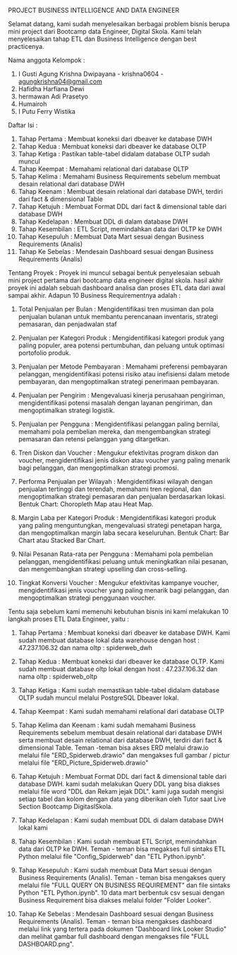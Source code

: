 PROJECT BUSINESS INTELLIGENCE AND DATA ENGINEER

Selamat datang, kami sudah menyelesaikan berbagai problem bisnis berupa mini project dari Bootcamp data Engineer, Digital Skola. Kami telah menyelesaikan tahap ETL dan Business Intelligence dengan best practicenya.

Nama anggota Kelompok : 
1. I Gusti Agung Krishna Dwipayana - krishna0604 - agungkrishna04@gmail.com
2. Hafidha Harfiana Dewi
3. hermawan Adi Prasetyo
4. Humairoh
5. I Putu Ferry Wistika

Daftar Isi : 
1. Tahap Pertama : Membuat koneksi dari dbeaver ke database DWH
2. Tahap Kedua : Membuat koneksi dari dbeaver ke database OLTP
3. Tahap Ketiga : Pastikan table-tabel didalam database OLTP sudah muncul
4. Tahap Keempat : Memahami relational dari database OLTP
5. Tahap Kelima : Memahami Business Requirements sebelum membuat desain relational dari database DWH
6. Tahap Keenam : Membuat desain relational dari database DWH, terdiri dari fact & dimensional Table
7. Tahap Ketujuh : Membuat Format DDL dari fact & dimensional table dari database DWH
8. Tahap Kedelapan : Membuat DDL di dalam database DWH
9. Tahap Kesembilan : ETL Script, memindahkan data dari OLTP ke DWH
10. Tahap Kesepuluh : Membuat Data Mart sesuai dengan Business Requirements (Analis)
11. Tahap Ke Sebelas : Mendesain Dashboard sesuai dengan Business Requirements (Analis)

Tentang Proyek : 
Proyek ini muncul sebagai bentuk penyelesaian sebuah mini project pertama dari bootcamp data engineer digital skola. hasil akhir proyek ini adalah sebuah dashboard analisa dan proses ETL data dari awal sampai akhir. Adapun 10 Business Requirementnya adalah : 

1. Total Penjualan per Bulan : Mengidentifikasi tren musiman dan pola penjualan bulanan untuk membantu perencanaan inventaris, strategi pemasaran, dan penjadwalan staf

   
2. Penjualan per Kategori Produk : Mengidentifikasi kategori produk yang paling populer, area potensi pertumbuhan, dan peluang untuk optimasi portofolio produk.


3. Penjualan per Metode Pembayaran : Memahami preferensi pembayaran pelanggan, mengidentifikasi potensi risiko atau inefisiensi dalam metode pembayaran, dan mengoptimalkan strategi penerimaan pembayaran.


4. Penjualan per Pengirim : Mengevaluasi kinerja perusahaan pengiriman, mengidentifikasi potensi masalah dengan layanan pengiriman, dan mengoptimalkan strategi logistik.

5. Penjualan per Pengguna : Mengidentifikasi pelanggan paling bernilai, memahami pola pembelian mereka, dan mengembangkan strategi pemasaran dan retensi pelanggan yang ditargetkan.


6. Tren Diskon dan Voucher : Mengukur efektivitas program diskon dan voucher, mengidentifikasi jenis diskon atau voucher yang paling menarik bagi pelanggan, dan mengoptimalkan strategi promosi.


7. Performa Penjualan per Wilayah : Mengidentifikasi wilayah dengan penjualan tertinggi dan terendah, memahami tren regional, dan mengoptimalkan strategi pemasaran dan penjualan berdasarkan lokasi.
Bentuk Chart: Choropleth Map atau Heat Map.


8. Margin Laba per Kategori Produk : Mengidentifikasi kategori produk yang paling menguntungkan, mengevaluasi strategi penetapan harga, dan mengoptimalkan margin laba secara keseluruhan.
Bentuk Chart: Bar Chart atau Stacked Bar Chart.


9. Nilai Pesanan Rata-rata per Pengguna : Memahami pola pembelian pelanggan, mengidentifikasi peluang untuk meningkatkan nilai pesanan, dan mengembangkan strategi upselling dan cross-selling.


10. Tingkat Konversi Voucher : Mengukur efektivitas kampanye voucher, mengidentifikasi jenis voucher yang paling menarik bagi pelanggan, dan mengoptimalkan strategi penggunaan voucher.


Tentu saja sebelum kami memenuhi kebutuhan bisnis ini kami melakukan 10 langkah proses ETL Data Engineer, yaitu : 
1. Tahap Pertama : Membuat koneksi dari dbeaver ke database DWH. Kami sudah membuat database lokal data warehouse dengan host : 47.237.106.32 dan nama oltp : spiderweb_dwh

2. Tahap Kedua : Membuat koneksi dari dbeaver ke database OLTP. Kami sudah membuat database oltp lokal dengan host : 47.237.106.32 dan nama oltp : spiderweb_oltp

3. Tahap Ketiga : Kami sudah memastikan table-tabel didalam database OLTP sudah muncul melalui PostgreSQL Dbeaver lokal.

4. Tahap Keempat : Kami sudah memahami relational dari database OLTP

5. Tahap Kelima dan Keenam : kami sudah memahami Business Requirements sebelum membuat desain relational dari database DWH serta membuat desain relational dari database DWH, terdiri dari fact & dimensional Table. Teman -teman bisa akses ERD melalui draw.io melalui file "ERD_Spiderweb.drawio" dan mengakses full gambar / pictur melalui file "ERD_Picture_Spiderweb.drawio"

6. Tahap Ketujuh : Membuat Format DDL dari fact & dimensional table dari database DWH. kami sudah melakukan Query DDL yang bisa diakses melalui file word "DDL dan Rekam jejak DDL". kami juga sudah mengisi setiap tabel dan kolom dengan data yang diberikan oleh Tutor saat Live Section Bootcamp DigitaslSkola.

7. Tahap Kedelapan : Kami sudah membuat DDL di dalam database DWH lokal kami

8. Tahap Kesembilan : Kami sudah membuat ETL Script, memindahkan data dari OLTP ke DWH. Teman - teman bisa megakses full sintaks ETL Python melalui file "Config_Spiderweb" dan "ETL Python.ipynb".

9. Tahap Kesepuluh : Kami sudah membuat Data Mart sesuai dengan Business Requirements (Analis). Teman - teman bisa mengakses query melalui file "FULL QUERY ON BUSINESS REQUIREMENT" dan file sintaks Python "ETL Python.ipynb". 10 data mart berbentuk csv sesuai dengan Business Requirement bisa diakses melalui folder "Folder Looker".

10. Tahap Ke Sebelas : Mendesain Dashboard sesuai dengan Business Requirements (Analis). Teman - teman bisa mengakses dashboard melalui link yang tertera pada dokumen "Dashboard link Looker Studio" dan melihat gambar full dashboard dengan mengakses file "FULL DASHBOARD.png".

